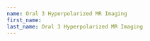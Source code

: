 ```yaml
---
name: Oral 3 Hyperpolarized MR Imaging
first_name: 
last_name: Oral 3 Hyperpolarized MR Imaging
---
```

